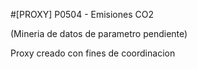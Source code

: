 #[PROXY] P0504 - Emisiones CO2

(Mineria de datos de parametro pendiente)

Proxy creado con fines de coordinacion